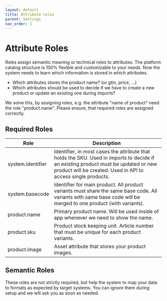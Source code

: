 ```yaml
---
layout: default
title: Attribute roles
parent: Settings
nav_order: 1
---
```


# Attribute Roles

Roles assign semantic meaning or technical roles to attributes. The platform catalog structure is 100% flexible and customizable to your needs. Now the system needs to learn which information is stored in which attributes.

* Which attributes stores the product name? (or gtin, price, ...)
* Which attributes should be used to decide if we have to create a new product or update an existing one during imports?

We solve this, by assigning roles, e.g. the attribute "name of product" need the role "product.name". Please ensure, that required roles are assigned correctly.

## Required Roles

|Role |Description |
--- | ---
|system.identifier | Identifier, in most cases the attribute that holds the SKU. Used in imports to decide if an existing product must be updated or new product will be created. Used in API to access single products.
|system.basecode | Identifier for main product. All product variants must share the same base code. All variants with same base code will be merged to one product (with variants).
|product.name | Primary product name. Will be used inside of app whenever we need to show the name.
|product.sku | Product stock keeping unit. Article number that must be unique for each product variants.
|product.image | Asset attribute that stores your product images.

## Semantic Roles

These roles are not strictly required, but help the system to map your data to formats as expected by target systems. You can ignore them during setup and we will ask you as soon as needed.
